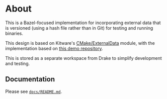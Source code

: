 # About

This is a Bazel-focused implementation for incorporating external data that is versioned (using a hash file rather than in Git) for testing and running binaries.

This design is based on Kitware's [CMake/ExternalData](https://blog.kitware.com/cmake-externaldata-using-large-files-with-distributed-version-control/) module, with the implementation based on [this demo repository](https://github.com/jcfr/bazel-large-files-with-girder).

This is stored as a separate workspace from Drake to simplify development and
testing.

## Documentation

Please see [`docs/README.md`](docs/README.md).
